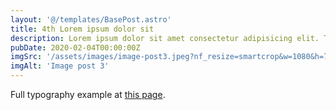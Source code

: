 ```yaml
---
layout: '@/templates/BasePost.astro'
title: 4th Lorem ipsum dolor sit
description: Lorem ipsum dolor sit amet consectetur adipisicing elit. Tenetur vero esse non molestias eos excepturi.
pubDate: 2020-02-04T00:00:00Z
imgSrc: '/assets/images/image-post3.jpeg?nf_resize=smartcrop&w=1080&h=720'
imgAlt: 'Image post 3'
---
```


Full typography example at [this page](./sixth-post).
